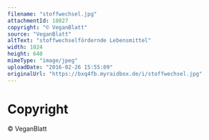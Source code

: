 ```yaml
---
filename: "stoffwechsel.jpg"
attachmentId: 18027
copyright: "© VeganBlatt"
source: "VeganBlatt"
altText: "stoffwechselfördernde Lebensmittel"
width: 1024
height: 640
mimeType: "image/jpeg"
uploadDate: "2016-02-26 15:55:09"
originalUrl: "https://bxq4fb.myraidbox.de/i/stoffwechsel.jpg"
---
```


# Copyright

© VeganBlatt
